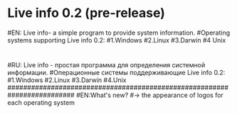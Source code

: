 # Live info 0.2 (pre-release)
#EN: Live info- a simple program to provide system information.
#Operating systems supporting Live info 0.2:
#1.Windows
#2.Linux
#3.Darwin
#4 Unix
#
#RU: Live info - простая программа для определения системной информации.
#Операционные системы поддерживающие Live info 0.2:
#1.Windows
#2.Linux
#3.Darwin
#4.Unix
#########################################################################
#EN:What's new?
#-> the appearance of logos for each operating system

